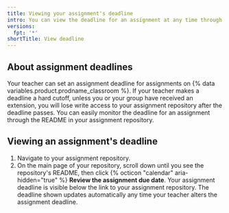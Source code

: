```yaml
---
title: Viewing your assignment's deadline
intro: You can view the deadline for an assignment at any time through the README of your assignment repository.
versions:
  fpt: '*'
shortTitle: View deadline
---
```


## About assignment deadlines

Your teacher can set an assignment deadline for assignments on {% data variables.product.prodname_classroom %}. If your teacher makes a deadline a hard cutoff, unless you or your group have received an extension, you will lose write access to your assignment repository after the deadline passes. You can easily monitor the deadline for an assignment through the README in your assignment repository.

## Viewing an assignment's deadline

1. Navigate to your assignment repository.
1. On the main page of your repository, scroll down until you see the repository's README, then click {% octicon "calendar" aria-hidden="true" %} **Review the assignment due date**. Your assignment deadline is visible below the link to your assignment repository. The deadline shown updates automatically any time your teacher alters the assignment deadline.
